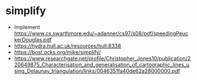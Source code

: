 # simplify
* Implement https://www.cs.swarthmore.edu/~adanner/cs97/s08/pdf/speedingPeuckerDouglas.pdf
* https://hydra.hull.ac.uk/resources/hull:8338
* https://bost.ocks.org/mike/simplify/
* https://www.researchgate.net/profile/Christopher_Jones10/publication/220649875_Characterisation_and_generalisation_of_cartographic_lines_using_Delaunay_triangulation/links/0046351fa40de62a28000000.pdf
